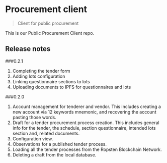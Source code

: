 # Procurement client

> Client for public procurement

This is our Public Procurement Client repo.

## Release notes

###0.2.1
1. Completing the tender form
2. Adding lots configuration
3. Linking questionnaire sections to lots
4. Uploading documents to IPFS for questionnaires and lots

###0.2.0
1. Account management for tenderer and vendor. This includes creating a new account via 12 keywords mnemonic, and recovering the account pasting those words.
2. Draft for a tender procurement process creation. This includes general info for the tender, the schedule, section questionnaire, intended lots section and, related documents.
3. Configuration view.
4. Observations for a published tender process.
5. Loading all the tender processes from the Ropsten Blockchain Network.
6. Deleting a draft from the local database.
